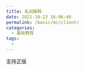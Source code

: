 ```yaml
---
title: 名词解释
date: 2021-10-23 16:06:40
permalink: /basic/mc/client/
categories:
  - 基础教程
tags:
  - 
---
```

  
支持正版

